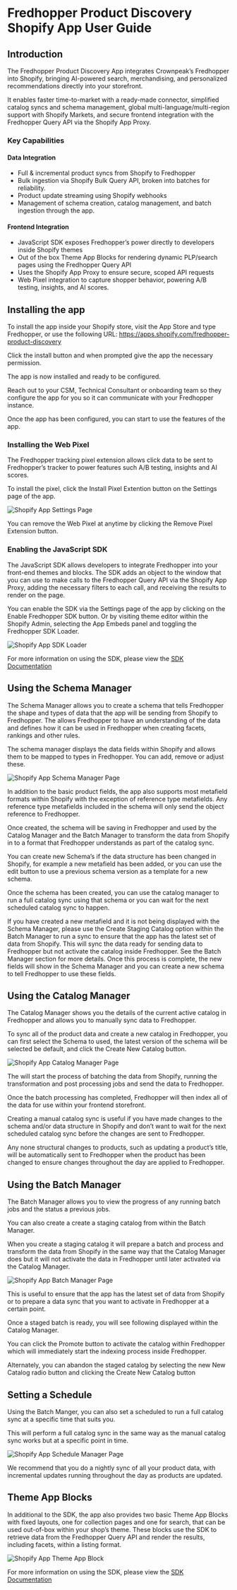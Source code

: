 # Fredhopper Product Discovery Shopify App User Guide

## Introduction

The Fredhopper Product Discovery App integrates Crownpeak’s Fredhopper into Shopify, bringing AI-powered search, merchandising, and personalized recommendations directly into your storefront. 

It enables faster time-to-market with a ready-made connector, simplified catalog syncs and schema management, global multi-language/multi-region support with Shopify Markets, and secure frontend integration with the Fredhopper Query API via the Shopify App Proxy.

### Key Capabilities

#### Data Integration 
* Full & incremental product syncs from Shopify to Fredhopper
* Bulk ingestion via Shopify Bulk Query API, broken into batches for reliability.
* Product update streaming using Shopify webhooks
* Management of schema creation, catalog management, and batch ingestion through the app.

#### Frontend Integration
* JavaScript SDK exposes Fredhopper’s power directly to developers inside Shopify themes
* Out of the box Theme App Blocks for rendering dynamic PLP/search pages using the Fredhopper Query API
* Uses the Shopify App Proxy to ensure secure, scoped API requests
* Web Pixel integration to capture shopper behavior, powering A/B testing, insights, and AI scores.

## Installing the app

To install the app inside your Shopify store, visit the App Store and type Fredhopper, or use the following URL: https://apps.shopify.com/fredhopper-product-discovery 

Click the install button and when prompted give the app the necessary permission.

The app is now installed and ready to be configured.

Reach out to your CSM, Technical Consultant or onboarding team so they configure the app for you so it can communicate with your Fredhopper instance.

Once the app has been configured, you can start to use the features of the app.

### Installing the Web Pixel

The Fredhopper tracking pixel extension allows click data to be sent to Fredhopper’s tracker to power features such A/B testing, insights and AI scores.

To install the pixel, click the Install Pixel Extention button on the Settings page of the app.

![Shopify App Settings Page](../../images/shopify/settings.png "Shopify App Settings Page")

You can remove the Web Pixel at anytime by clicking the Remove Pixel Extension button.

### Enabling the JavaScript SDK

The JavaScript SDK allows developers to integrate Fredhopper into your front-end  themes and blocks. The SDK adds an object to the window that you can use to make calls to the Fredhopper Query API via the Shopify App Proxy, adding the necessary filters to each call, and receiving the results to render on the page.

You can enable the SDK via the Settings page of the app by clicking on the Enable Fredhopper SDK button. Or by visiting theme editor within the Shopify Admin, selecting the App Embeds panel and toggling the Fredhopper SDK Loader.

![Shopify App SDK Loader](../../images/shopify/sdk.png "Shopify App SDK Loader")

For more information on using the SDK, please view the [SDK Documentation](./sdk/README.md)

## Using the Schema Manager

The Schema Manager allows you to create a schema that tells Fredhopper the shape and types of data that the app will be sending from Shopify to Fredhopper. The allows Fredhopper to have an understanding of the data and defines how it can be used in Fredhopper when creating facets, rankings and other rules.

The schema manager displays the data fields within Shopify and allows them to be mapped to types in Fredhopper. You can add, remove or adjust these.

![Shopify App Schema Manager Page](../../images/shopify/schema1.png "Shopify App Schema Manager Page")

In addition to the basic product fields, the app also supports most metafield formats within Shopify with the exception of reference type metafields. Any reference type metafields included in the schema will only send the object reference to Fredhopper.

Once created, the schema will be saving in Fredhopper and used by the Catalog Manager and the Batch Manager to transform the data from Shopify in to a format that Fredhopper understands as part of the catalog sync.

You can create new Schema’s if the data structure has been changed in Shopify, for example a new metafield has been added, or you can use the edit button to use a previous schema version as a template for a new schema.

Once the schema has been created, you can use the catalog manager to run a full catalog sync using that schema or you can wait for the next scheduled catalog sync to happen.

If you have created a new metafield and it is not being displayed with the Schema Manager, please use the Create Staging Catalog option within the Batch Manager to run a sync to ensure that the app has the latest set of data from Shopify. This will sync the data ready for sending data to Fredhopper but not activate the catalog inside Fredhopper. See the Batch Manager section for more details. Once this process is complete, the new fields will show in the Schema Manager and you can create a new schema to tell Fredhopper to use these fields.

## Using the Catalog Manager

The Catalog Manager shows you the details of the current active catalog in Fredhopper and allows you to manually sync data to Fredhopper.

To sync all of the product data and create a new catalog in Fredhopper, you can first select the Schema to used, the latest version of the schema will be selected be default, and click the Create New Catalog button.

![Shopify App Catalog Manager Page](../../images/shopify/catalog.png "Shopify App Catalog Manager Page")

The will start the process of batching the data from Shopify, running the transformation and post processing jobs and send the data to Fredhopper.

Once the batch processing has completed, Fredhopper will then index all of the data for use within your frontend storefront.

Creating a manual catalog sync is useful if you have made changes to the schema and/or data structure in Shopify and don’t want to wait for the next scheduled catalog sync before the changes are sent to Fredhopper.

Any none structural changes to products, such as updating a product’s title, will be automatically sent to Fredhopper when the product has been changed to ensure changes throughout the day are applied to Fredhopper.

## Using the Batch Manager

The Batch Manager allows you to view the progress of any running batch jobs and the status a previous jobs. 

You can also create a create a staging catalog from within the Batch Manager. 

When you create a staging catalog it will prepare a batch and process and transform the data from Shopify in the same way that the Catalog Manager does but it will not activate the data in Fredhopper until later activated via the Catalog Manager.

![Shopify App Batch Manager Page](../../images/shopify/batch.png "Shopify App Batch Manager Page")

This is useful to ensure that the app has the latest set of data from Shopify or to prepare a data sync that you want to activate in Fredhopper at a certain point.

Once a staged batch is ready, you will see following displayed within the Catalog Manager.

You can click the Promote button to activate the catalog within Fredhopper which will immediately start the indexing process inside Fredhopper.

Alternately, you can abandon the staged catalog by selecting the new New Catalog radio button and clicking the Create New Catalog button

## Setting a Schedule

Using the Batch Manger, you can also set a scheduled to run a full catalog sync at a specific time that suits you.

This will perform a full catalog sync in the same way as the manual catalog sync works but at a specific point in time.

![Shopify App Schedule Manager Page](../../images/shopify/schedule.png "Shopify App Schedule Manager Page")

We recommend that you do a nightly sync of all your product data, with incremental updates running throughout the day as products are updated.

## Theme App Blocks

In additional to the SDK, the app also provides two basic Theme App Blocks with fixed layouts, one for collection pages and one for search, that can be used out-of-box within your shop’s theme. These blocks use the SDK to retrieve data from the Fredhopper Query API and render the results, including facets, within a listing format.

![Shopify App Theme App Block](../../images/shopify/themeappblock.png "Shopify App Theme App Block")

For more information on using the SDK, please view the [SDK Documentation](./sdk/README.md)
